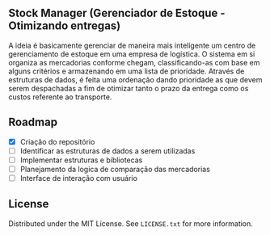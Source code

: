 ## Stock Manager (Gerenciador de Estoque - Otimizando entregas)
<!-- IDEIA -->
A ideia é basicamente gerenciar de maneira mais inteligente um centro de gerenciamento de estoque em uma empresa de logística. O sistema em si organiza as mercadorias conforme chegam, classificando-as com base em alguns critérios e armazenando em uma lista de prioridade. Através de estruturas de dados, é feita uma ordenação dando prioridade as que devem serem despachadas a fim de otimizar tanto o prazo da entrega como os custos referente ao transporte.
<!-- ROADMAP -->
## Roadmap
- [x] Criação do repositório
- [ ] Identificar as estruturas de dados a serem utilizadas
- [ ] Implementar estruturas e bibliotecas
- [ ] Planejamento da logica de comparação das mercadorias
- [ ] Interface de interação com usuário

## License
Distributed under the MIT License. See `LICENSE.txt` for more information.



